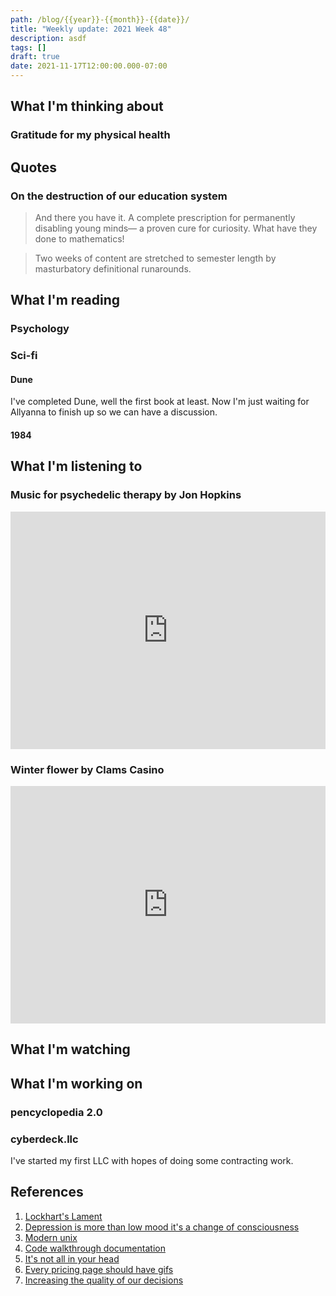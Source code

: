 ```yaml
---
path: /blog/{{year}}-{{month}}-{{date}}/
title: "Weekly update: 2021 Week 48"
description: asdf
tags: []
draft: true
date: 2021-11-17T12:00:00.000-07:00
---
```


## What I'm thinking about

### Gratitude for my physical health

## Quotes

### On the destruction of our education system

> And there you have it. A complete prescription for permanently disabling young minds— a proven cure for curiosity. What have they done to mathematics!

> Two weeks of content are stretched to semester length by masturbatory
definitional runarounds.

## What I'm reading

### Psychology

####

### Sci-fi

#### Dune

I've completed Dune, well the first book at least. Now I'm just waiting for Allyanna to finish up so we can have a discussion.

#### 1984

## What I'm listening to

### Music for psychedelic therapy by Jon Hopkins

<iframe src="https://open.spotify.com/embed/album/2zY5p176SfmupXceLKT6bH" width="100%" height="380" frameBorder="0" allowtransparency="true" allow="encrypted-media"></iframe>

### Winter flower by Clams Casino

<iframe src="https://open.spotify.com/embed/album/259OLvPj1qoZpCXXQRavBx" width="100%" height="380" frameBorder="0" allowtransparency="true" allow="encrypted-media"></iframe>

## What I'm watching

## What I'm working on

### pencyclopedia 2.0

### cyberdeck.llc

I've started my first LLC with hopes of doing some contracting work.

## References

[lockhart]: https://discord.com/channels/@me/478024443692580914/910671035425247293
[depression]: https://psyche.co/ideas/depression-is-more-than-low-mood-its-a-change-of-consciousness
[unix]: https://github.com/ibraheemdev/modern-unix
[doc]: https://www.infoq.com/articles/code-walkthrough-documentation/
[head]: https://www.firstthings.com/article/2021/12/its-not-all-in-your-head
[pricing]: https://tdinh.notion.site/Every-pricing-page-should-have-GIFs-e74d6d363d4c4d33b5ff754452f7ab96
[brex]: https://building.brex.com/increasing-the-quality-of-our-decisions-e6e0f7e7a9dc

1. [Lockhart's Lament][lockhart]
1. [Depression is more than low mood it's a change of consciousness][depression]
1. [Modern unix][unix]
1. [Code walkthrough documentation][doc]
1. [It's not all in your head][head]
1. [Every pricing page should have gifs](https://tdinh.notion.site/Every-pricing-page-should-have-GIFs-e74d6d363d4c4d33b5ff754452f7ab96)
1. [Increasing the quality of our decisions][brex]
